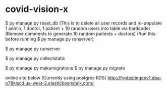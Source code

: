 # covid-vision-x

$ py manage.py reset_db
(This is to delete all user records and re-populate 1 admin, 1 doctor, 1 patient + 10 random users into table via hardcode)
(Remove comments to generate 10 random patients + doctors)
(Run this before running $ py manage.py runserver)

$ py manage.py runserver

$ py manage.py collectstatic

$ py manage.py makemigrations <ModelName>
$ py manage.py migrate

online site below (Currently using postgres RDS)
http://fyptestingenv1.eba-p78kiscd.us-west-2.elasticbeanstalk.com/
